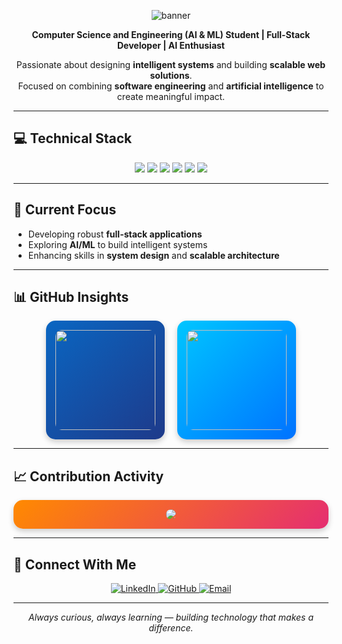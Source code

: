 <p align="center">
  <img src="https://capsule-render.vercel.app/api?type=waving&color=0A66C2&height=180&section=header&text=David%20Vensilin%20R&fontSize=40&fontColor=ffffff&animation=fadeIn&fontAlignY=35" alt="banner" />
</p>

<p align="center">
  <strong>Computer Science and Engineering (AI & ML) Student | Full-Stack Developer | AI Enthusiast</strong>
</p>

<p align="center">
  Passionate about designing <strong>intelligent systems</strong> and building <strong>scalable web solutions</strong>.<br>
  Focused on combining <strong>software engineering</strong> and <strong>artificial intelligence</strong> to create meaningful impact.
</p>

---

## 💻 Technical Stack  

<p align="center">
  <img src="https://img.shields.io/badge/Python-3776AB?style=for-the-badge&logo=python&logoColor=white" />
  <img src="https://img.shields.io/badge/Java-ED8B00?style=for-the-badge&logo=openjdk&logoColor=white" />
  <img src="https://img.shields.io/badge/Next.js-000000?style=for-the-badge&logo=nextdotjs&logoColor=white" />
  <img src="https://img.shields.io/badge/MongoDB-47A248?style=for-the-badge&logo=mongodb&logoColor=white" />
  <img src="https://img.shields.io/badge/MySQL-005C84?style=for-the-badge&logo=mysql&logoColor=white" />
  <img src="https://img.shields.io/badge/OOP-0081CB?style=for-the-badge&logo=dependabot&logoColor=white" />
</p>

---

## 🎯 Current Focus  

- Developing robust **full-stack applications**  
- Exploring **AI/ML** to build intelligent systems  
- Enhancing skills in **system design** and **scalable architecture**

---

## 📊 GitHub Insights  

<div align="center" style="display:flex; gap:20px; flex-wrap:wrap; justify-content:center;">

  <div style="background: linear-gradient(135deg, #0A66C2, #1e3a8a); border-radius:15px; padding:15px; box-shadow:0 4px 10px rgba(0,0,0,0.2);">
    <img src="https://github-readme-stats.vercel.app/api?username=DavidVensilinR&show_icons=true&theme=radical&hide_border=true&title_color=ffffff&icon_color=ffffff&text_color=ffffff" height="160" style="border-radius:10px;" />
  </div>

  <div style="background: linear-gradient(135deg, #00c6ff, #0072ff); border-radius:15px; padding:15px; box-shadow:0 4px 10px rgba(0,0,0,0.2);">
    <img src="https://github-readme-stats.vercel.app/api/top-langs/?username=DavidVensilinR&layout=compact&theme=radical&hide_border=true&title_color=ffffff&text_color=ffffff" height="160" style="border-radius:10px;" />
  </div>

</div>

---

## 📈 Contribution Activity  

<div align="center" style="background: linear-gradient(135deg, #ff8a00, #e52e71); padding:15px; border-radius:15px; box-shadow:0 4px 10px rgba(0,0,0,0.2);">
  <img src="https://github-readme-activity-graph.vercel.app/graph?username=DavidVensilinR&theme=react-dark&color=0A66C2&line=0A66C2&hide_border=true" style="border-radius:10px;" />
</div>

---


## 🤝 Connect With Me  

<p align="center">
  <a href="https://www.linkedin.com/in/david-vensilin-r-5262642a6/" target="_blank">
    <img src="https://img.shields.io/badge/LinkedIn-0A66C2?style=for-the-badge&logo=linkedin&logoColor=white" alt="LinkedIn"/>
  </a>
  <a href="https://github.com/davidVensilinr" target="_blank">
    <img src="https://img.shields.io/badge/GitHub-181717?style=for-the-badge&logo=github&logoColor=white" alt="GitHub"/>
  </a>
  <a href="mailto:kit27.am11@gmail.com">
    <img src="https://img.shields.io/badge/Email-D14836?style=for-the-badge&logo=gmail&logoColor=white" alt="Email"/>
  </a>
</p>

---

<p align="center">
  <i>Always curious, always learning — building technology that makes a difference.</i>
</p>
